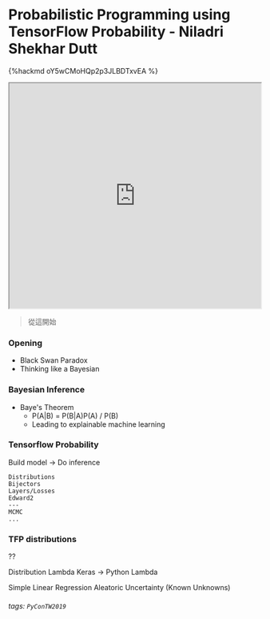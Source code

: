# Probabilistic Programming using TensorFlow Probability - Niladri Shekhar Dutt

{%hackmd oY5wCMoHQp2p3JLBDTxvEA %}

<iframe src="https://app.sli.do/event/4v0w4xub" height=450 width=100%></iframe>

> 從這開始
> 

### Opening
- Black Swan Paradox
- Thinking like a Bayesian

### Bayesian Inference
- Baye's Theorem
  - P(A|B) = P(B|A)P(A) / P(B)
  - Leading to explainable machine learning

### Tensorflow Probability
Build model -> Do inference
```
Distributions
Bijectors
Layers/Losses
Edward2
---
MCMC
...
```

### TFP distributions
??

Distribution Lambda
Keras -> Python Lambda

Simple Linear Regression
Aleatoric Uncertainty (Known Unknowns)
      
###### tags: `PyConTW2019`
